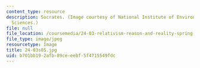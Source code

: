 ```yaml
---
content_type: resource
description: Socrates. (Image courtesy of National Institute of Environmental Health
  Sciences.)
file: null
file_location: /coursemedia/24-03-relativism-reason-and-reality-spring-2005/b701bb192afb89ceeebf5f4715549fdc_24-03s05.jpg
file_type: image/jpeg
resourcetype: Image
title: 24-03s05.jpg
uid: b701bb19-2afb-89ce-eebf-5f4715549fdc
---
```

